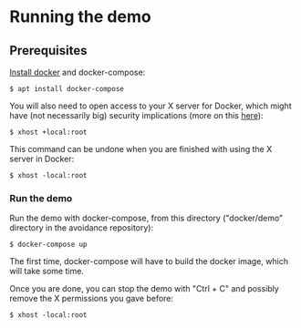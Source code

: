 # Running the demo

## Prerequisites

[Install docker](https://docs.docker.com/engine/installation/linux/docker-ce/ubuntu/) and docker-compose:

    $ apt install docker-compose

You will also need to open access to your X server for Docker, which might have (not necessarily big) security implications (more on this [here](http://wiki.ros.org/docker/Tutorials/GUI)):

    $ xhost +local:root

This command can be undone when you are finished with using the X server in Docker:

    $ xhost -local:root

### Run the demo

Run the demo with docker-compose, from this directory ("docker/demo" directory in the avoidance repository):

    $ docker-compose up

The first time, docker-compose will have to build the docker image, which will take some time.

Once you are done, you can stop the demo with "Ctrl + C" and possibly remove the X permissions you gave before:

    $ xhost -local:root
